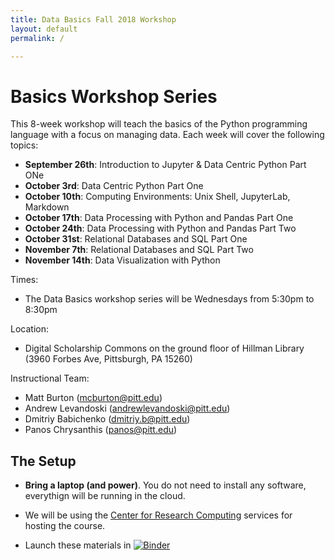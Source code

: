 ```yaml
---
title: Data Basics Fall 2018 Workshop
layout: default
permalink: /

---
```


# Basics Workshop Series

This 8-week workshop will teach the basics of the Python programming language with a focus on managing data. Each week will cover the following topics:
- **September 26th**: Introduction to Jupyter & Data Centric Python Part ONe 
- **October 3rd**: Data Centric Python Part One
- **October 10th**: Computing Environments: Unix Shell, JupyterLab, Markdown
- **October 17th**: Data Processing with Python and Pandas Part One
- **October 24th**: Data Processing with Python and Pandas Part Two
- **October 31st**: Relational Databases and SQL Part One
- **November 7th**: Relational Databases and SQL Part Two
- **November 14th**: Data Visualization with Python

Times:

* The Data Basics workshop series will be Wednesdays from 5:30pm to 8:30pm

Location:

* Digital Scholarship Commons on the ground floor of Hillman Library (3960 Forbes Ave, Pittsburgh, PA 15260)


Instructional Team:

- Matt Burton (mcburton@pitt.edu)
- Andrew Levandoski (andrewlevandoski@pitt.edu)
- Dmitriy Babichenko (dmitriy.b@pitt.edu)
- Panos Chrysanthis (panos@pitt.edu)

## The Setup

* **Bring a laptop (and power)**. You do not need to install any software, everythign will be running in the cloud.
* We will be using the [Center for Research Computing](https://crc.pitt.edu/) services for hosting the course.

* Launch these materials in [![Binder](https://mybinder.org/badge.svg)](https://mybinder.org/v2/gh/RCEatPitt/data-basics-fall-2018/master)
